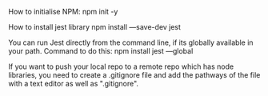How to initialise NPM:
npm init -y

How to install jest library
npm install —save-dev jest

You can run Jest directly from the command line, if its globally available in your path.
Command to do this: npm install jest —global


If you want to push your local repo to a remote repo which has node libraries, you need to create a .gitignore file and add the pathways of the file with a text editor as well as ".gitignore". 
